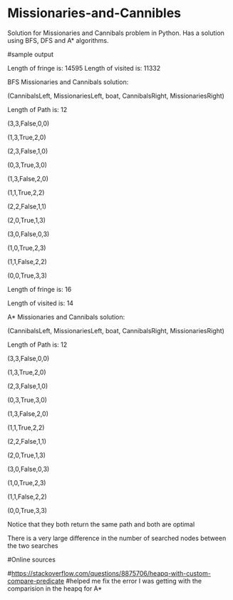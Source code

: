 # Missionaries-and-Cannibles
Solution for Missionaries and Cannibals problem in Python.
Has a solution using BFS, DFS and A* algorithms.

#sample output

Length of fringe is: 14595
Length of visited is: 11332

BFS Missionaries and Cannibals solution:

(CannibalsLeft, MissionariesLeft, boat, CannibalsRight, MissionariesRight)

Length of Path is: 12

(3,3,False,0,0)

(1,3,True,2,0)

(2,3,False,1,0)

(0,3,True,3,0)

(1,3,False,2,0)

(1,1,True,2,2)

(2,2,False,1,1)

(2,0,True,1,3)

(3,0,False,0,3)

(1,0,True,2,3)

(1,1,False,2,2)

(0,0,True,3,3)


Length of fringe is: 16

Length of visited is: 14

A* Missionaries and Cannibals solution:

(CannibalsLeft, MissionariesLeft, boat, CannibalsRight, MissionariesRight)

Length of Path is: 12

(3,3,False,0,0)

(1,3,True,2,0)

(2,3,False,1,0)

(0,3,True,3,0)

(1,3,False,2,0)

(1,1,True,2,2)

(2,2,False,1,1)

(2,0,True,1,3)

(3,0,False,0,3)

(1,0,True,2,3)

(1,1,False,2,2)

(0,0,True,3,3)

Notice that they both return the same path and both are optimal

There is a very large difference in the number of searched nodes between the two searches

        
#Online sources

#https://stackoverflow.com/questions/8875706/heapq-with-custom-compare-predicate #helped me fix the error I was getting with the comparision in the heapq for A*
